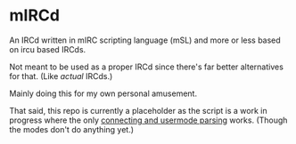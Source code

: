 # mIRCd
An IRCd written in mIRC scripting language (mSL) and more or less based on ircu based IRCds.

Not meant to be used as a proper IRCd since there's far better alternatives for that. (Like *actual* IRCds.)

Mainly doing this for my own personal amusement.

That said, this repo is currently a placeholder as the script is a work in progress where the only <a href="https://i.imgur.com/NkiGm8f.png">connecting and usermode parsing</a> works. (Though the modes don't do anything yet.)
